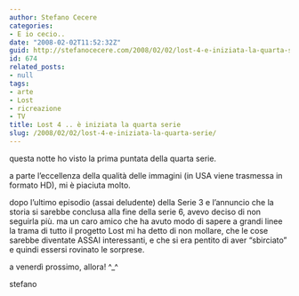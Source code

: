 ```yaml
---
author: Stefano Cecere
categories:
- E io cecio..
date: "2008-02-02T11:52:32Z"
guid: http://stefanocecere.com/2008/02/02/lost-4-e-iniziata-la-quarta-serie/
id: 674
related_posts:
- null
tags:
- arte
- Lost
- ricreazione
- TV
title: Lost 4 .. è iniziata la quarta serie
slug: /2008/02/02/lost-4-e-iniziata-la-quarta-serie/
---
```


questa notte ho visto la prima puntata della quarta serie.

a parte l&#8217;eccellenza della qualità delle immagini (in USA viene trasmessa in formato HD), mi è piaciuta molto.

dopo l&#8217;ultimo episodio (assai deludente) della Serie 3 e l&#8217;annuncio che la storia si sarebbe conclusa alla fine della serie 6, avevo deciso di non seguirla più. ma un caro amico che ha avuto modo di sapere a grandi linee la trama di tutto il progetto Lost mi ha detto di non mollare, che le cose sarebbe diventate ASSAI interessanti, e che si era pentito di aver &#8220;sbirciato&#8221; e quindi essersi rovinato le sorprese.

a venerdì prossimo, allora! ^_^

stefano